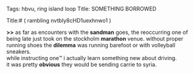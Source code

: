 Tags: hbvu, ring island loop
Title: SOMETHING BORROWED
  
Title:# ( rambling nvtbly8cHD1uexhnwo1 )  
  
**>>** as far as encounters with the **sandman** goes, the reoccurring one of being late just took on the stockholm **marathon** venue. without proper running shoes the **dilemma** was running barefoot or with volleyball sneakers.  
while instructing one™ i actually learn something new about driving.  
it was pretty **obvious** they would be sending carrie to syria.